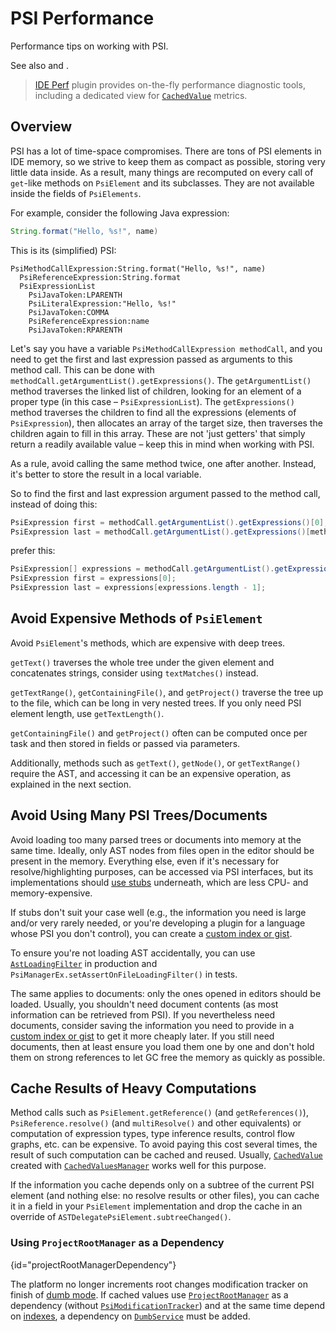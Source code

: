 <!-- Copyright 2000-2025 JetBrains s.r.o. and contributors. Use of this source code is governed by the Apache 2.0 license. -->

# PSI Performance

<link-summary>Performance tips on working with PSI.</link-summary>

See also [](threading_model.md#avoiding-ui-freezes) and [](indexing_and_psi_stubs.md#improving-indexing-performance).

> [IDE Perf](https://plugins.jetbrains.com/plugin/15104-ide-perf) plugin provides on-the-fly performance diagnostic tools, including a dedicated view for [`CachedValue`](#cache-results-of-heavy-computations) metrics.

## Overview

PSI has a lot of time-space compromises.
There are tons of PSI elements in IDE memory, so we strive to keep them as compact as possible, storing very little data inside.
As a result, many things are recomputed on every call of `get`-like methods on `PsiElement` and its subclasses.
They are not available inside the fields of `PsiElements`.

For example, consider the following Java expression:

```java
String.format("Hello, %s!", name)
```

This is its (simplified) PSI:

```
PsiMethodCallExpression:String.format("Hello, %s!", name)
  PsiReferenceExpression:String.format
  PsiExpressionList
    PsiJavaToken:LPARENTH
    PsiLiteralExpression:"Hello, %s!"
    PsiJavaToken:COMMA
    PsiReferenceExpression:name
    PsiJavaToken:RPARENTH
```

Let's say you have a variable `PsiMethodCallExpression methodCall`,
and you need to get the first and last expression passed as arguments to this method call.
This can be done with `methodCall.getArgumentList().getExpressions()`.
The `getArgumentList()` method traverses the linked list of children, looking for an element of a proper type (in this case – `PsiExpressionList`).
The `getExpressions()` method traverses the children to find all the expressions (elements of `PsiExpression`),
then allocates an array of the target size,
then traverses the children again to fill in this array.
These are not 'just getters' that simply return a readily available value – keep this in mind when working with PSI.

As a rule, avoid calling the same method twice, one after another.
Instead, it's better to store the result in a local variable.

So to find the first and last expression argument passed to the method call, instead of doing this:

```java
PsiExpression first = methodCall.getArgumentList().getExpressions()[0];
PsiExpression last = methodCall.getArgumentList().getExpressions()[methodCall.getArgumentList().getExpressionCount() - 1];
```

prefer this:

```java
PsiExpression[] expressions = methodCall.getArgumentList().getExpressions(); 
PsiExpression first = expressions[0];
PsiExpression last = expressions[expressions.length - 1];
```

## Avoid Expensive Methods of `PsiElement`

Avoid `PsiElement`'s methods, which are expensive with deep trees.

`getText()` traverses the whole tree under the given element and concatenates strings, consider using `textMatches()` instead.

`getTextRange()`, `getContainingFile()`, and `getProject()` traverse the tree up to the file, which can be long in very nested trees.
If you only need PSI element length, use `getTextLength()`.

`getContainingFile()` and `getProject()` often can be computed once per task and then stored in fields or passed via parameters.

Additionally, methods such as `getText()`, `getNode()`, or `getTextRange()` require the AST, and accessing it can be an expensive operation, as explained in the next section.

## Avoid Using Many PSI Trees/Documents

Avoid loading too many parsed trees or documents into memory at the same time.
Ideally, only AST nodes from files open in the editor should be present in the memory.
Everything else, even if it's necessary for resolve/highlighting purposes, can be accessed via PSI interfaces, but its implementations should [use stubs](stub_indexes.md) underneath, which are less CPU- and memory-expensive.

If stubs don't suit your case well (e.g., the information you need is large and/or very rarely needed, or you're developing a plugin for a language whose PSI you don't control), you can create a [custom index or gist](indexing_and_psi_stubs.md).

To ensure you're not loading AST accidentally, you can use [`AstLoadingFilter`](%gh-ic%/platform/core-api/src/com/intellij/util/AstLoadingFilter.java) in production and `PsiManagerEx.setAssertOnFileLoadingFilter()` in tests.

The same applies to documents: only the ones opened in editors should be loaded.
Usually, you shouldn't need document contents (as most information can be retrieved from PSI).
If you nevertheless need documents, consider saving the information you need to provide in a [custom index or gist](indexing_and_psi_stubs.md) to get it more cheaply later.
If you still need documents, then at least ensure you load them one by one and don't hold them on strong references to let GC free the memory as quickly as possible.

## Cache Results of Heavy Computations

Method calls such as `PsiElement.getReference()` (and `getReferences()`), `PsiReference.resolve()` (and `multiResolve()` and other equivalents) or computation of expression types, type inference results, control flow graphs, etc. can be expensive.
To avoid paying this cost several times, the result of such computation can be cached and reused.
Usually, [`CachedValue`](%gh-ic%/platform/core-api/src/com/intellij/psi/util/CachedValue.java) created with [`CachedValuesManager`](%gh-ic%/platform/core-api/src/com/intellij/psi/util/CachedValuesManager.java) works well for this purpose.

If the information you cache depends only on a subtree of the current PSI element (and nothing else: no resolve results or other files), you can cache it in a field in your `PsiElement` implementation and drop the cache in an override of `ASTDelegatePsiElement.subtreeChanged()`.

### Using `ProjectRootManager` as a Dependency
{id="projectRootManagerDependency"}

<primary-label ref="2024.1"/>

The platform no longer increments root changes modification tracker on finish of [dumb mode](indexing_and_psi_stubs.md#dumb-mode).
If cached values use [`ProjectRootManager`](%gh-ic%/platform/projectModel-api/src/com/intellij/openapi/roots/ProjectRootManager.java) as a dependency
(without [`PsiModificationTracker`](%gh-ic%/platform/core-api/src/com/intellij/psi/util/PsiModificationTracker.java))
and at the same time depend on [indexes](indexing_and_psi_stubs.md), a dependency on
[`DumbService`](%gh-ic%/platform/core-api/src/com/intellij/openapi/project/DumbService.kt) must be added.
